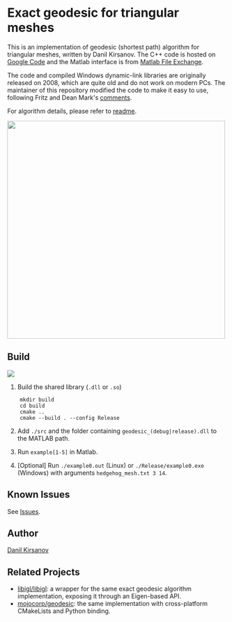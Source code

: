 # Exact geodesic for triangular meshes

This is an implementation of geodesic (shortest path) algorithm for triangular meshes, written by Danil Kirsanov. The C++ code is hosted on [Google Code](https://code.google.com/archive/p/geodesic/) and the Matlab interface is from [Matlab File Exchange](https://mathworks.com/matlabcentral/fileexchange/18168-exact-geodesic-for-triangular-meshes).

The code and compiled Windows dynamic-link libraries are originally released on 2008, which are quite old and do not work on modern PCs. The maintainer of this repository modified the code to make it easy to use, following Fritz and Dean Mark's [comments](https://mathworks.com/matlabcentral/fileexchange/18168-exact-geodesic-for-triangular-meshes).

For algorithm details, please refer to [readme](./src/#readme).

<img src="https://github.com/zishun/geodesic_matlab/raw/master/example2.png" width="500"/>

## Build

![](https://img.shields.io/badge/build-passing-brightgreen)

1. Build the shared library (`.dll` or `.so`)

```
    mkdir build
    cd build
    cmake ..
    cmake --build . --config Release
```  
2. Add `./src` and the folder containing ```geodesic_(debug|release).dll``` to the MATLAB path.

3. Run ```example[1-5]``` in Matlab.

4. [Optional] Run `./example0.out` (Linux) or `./Release/example0.exe` (Windows) with arguments `hedgehog_mesh.txt 3 14`.

## Known Issues

See [Issues](https://github.com/zishun/geodesic_matlab/issues).

## Author

[Danil Kirsanov](https://mathworks.com/matlabcentral/fileexchange/18168-exact-geodesic-for-triangular-meshes)

## Related Projects

* [libigl/libigl](https://github.com/libigl/libigl/blob/master/include/igl/exact_geodesic.h): a wrapper for the same exact geodesic algorithm implementation, exposing it through an Eigen-based API.
* [mojocorp/geodesic](https://github.com/mojocorp/geodesic): the same implementation with cross-platform CMakeLists and Python binding.

